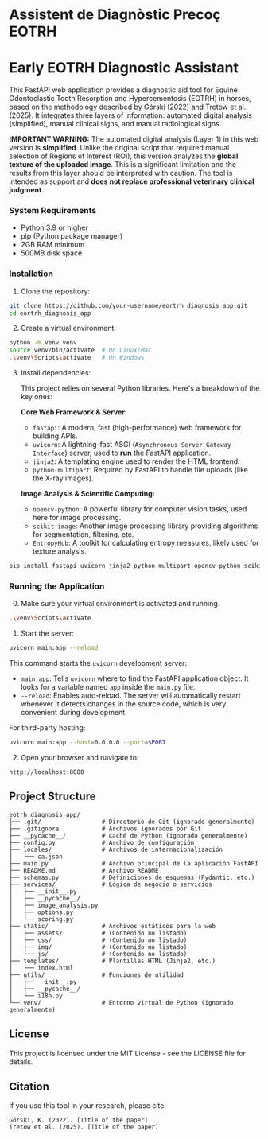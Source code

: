# Assistent de Diagnòstic Precoç EOTRH
# Early EOTRH Diagnostic Assistant

This FastAPI web application provides a diagnostic aid tool for Equine Odontoclastic Tooth Resorption and Hypercementosis (EOTRH) in horses, based on the methodology described by Górski (2022) and Tretow et al. (2025). It integrates three layers of information: automated digital analysis (simplified), manual clinical signs, and manual radiological signs.

**IMPORTANT WARNING:** The automated digital analysis (Layer 1) in this web version is **simplified**. Unlike the original script that required manual selection of Regions of Interest (ROI), this version analyzes the **global texture of the uploaded image**. This is a significant limitation and the results from this layer should be interpreted with caution. The tool is intended as support and **does not replace professional veterinary clinical judgment**.

### System Requirements

- Python 3.9 or higher
- pip (Python package manager)
- 2GB RAM minimum
- 500MB disk space

### Installation

1. Clone the repository:
```bash
git clone https://github.com/your-username/eortrh_diagnosis_app.git
cd eortrh_diagnosis_app
```

2. Create a virtual environment:
```bash
python -m venv venv
source venv/bin/activate  # On Linux/Mac
.\venv\Scripts\activate   # On Windows
```

3. Install dependencies:

   This project relies on several Python libraries. Here's a breakdown of the key ones:

   **Core Web Framework & Server:**
   *   `fastapi`: A modern, fast (high-performance) web framework for building APIs.
   *   `uvicorn`: A lightning-fast ASGI (`Asynchronous Server Gateway Interface`) server, used to **run** the FastAPI application.
   *   `jinja2`: A templating engine used to render the HTML frontend.
   *   `python-multipart`: Required by FastAPI to handle file uploads (like the X-ray images).

   **Image Analysis & Scientific Computing:**
   *   `opencv-python`: A powerful library for computer vision tasks, used here for image processing.
   *   `scikit-image`: Another image processing library providing algorithms for segmentation, filtering, etc.
   *   `EntropyHub`: A toolkit for calculating entropy measures, likely used for texture analysis.

```bash
pip install fastapi uvicorn jinja2 python-multipart opencv-python scikit-image EntropyHub
```

### Running the Application

0. Make sure your virtual environment is activated and running.

```bash
.\venv\Scripts\activate
```

1. Start the server:
```bash
uvicorn main:app --reload
```
   This command starts the `uvicorn` development server:
   *   `main:app`: Tells `uvicorn` where to find the FastAPI application object. It looks for a variable named `app` inside the `main.py` file.
   *   `--reload`: Enables auto-reload. The server will automatically restart whenever it detects changes in the source code, which is very convenient during development.

   For third-party hosting:

```bash
uvicorn main:app --host=0.0.0.0 --port=$PORT
```

2. Open your browser and navigate to:
```
http://localhost:8000
```

## Project Structure

```
eotrh_diagnosis_app/
├── .git/                 # Directorio de Git (ignorado generalmente)
├── .gitignore            # Archivos ignorados por Git
├── __pycache__/          # Caché de Python (ignorado generalmente)
├── config.py             # Archivo de configuración
├── locales/              # Archivos de internacionalización
│   └── ca.json
├── main.py               # Archivo principal de la aplicación FastAPI
├── README.md             # Archivo README
├── schemas.py            # Definiciones de esquemas (Pydantic, etc.)
├── services/             # Lógica de negocio o servicios
│   ├── __init__.py
│   ├── __pycache__/
│   ├── image_analysis.py
│   ├── options.py
│   └── scoring.py
├── static/               # Archivos estáticos para la web
│   ├── assets/           # (Contenido no listado)
│   ├── css/              # (Contenido no listado)
│   ├── img/              # (Contenido no listado)
│   └── js/               # (Contenido no listado)
├── templates/            # Plantillas HTML (Jinja2, etc.)
│   └── index.html
├── utils/                # Funciones de utilidad
│   ├── __init__.py
│   ├── __pycache__/
│   └── i18n.py
└── venv/                 # Entorno virtual de Python (ignorado generalmente)

```

## License

This project is licensed under the MIT License - see the LICENSE file for details.

## Citation

If you use this tool in your research, please cite:

```
Górski, K. (2022). [Title of the paper]
Tretow et al. (2025). [Title of the paper]
```